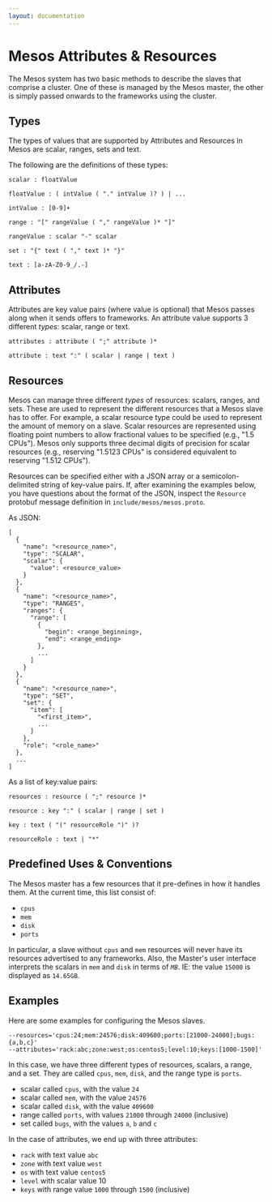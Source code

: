 ```yaml
---
layout: documentation
---
```


# Mesos Attributes & Resources

The Mesos system has two basic methods to describe the slaves that comprise a cluster.  One of these is managed by the Mesos master, the other is simply passed onwards to the frameworks using the cluster.

## Types

The types of values that are supported by Attributes and Resources in Mesos are scalar, ranges, sets and text.

The following are the definitions of these types:

    scalar : floatValue

    floatValue : ( intValue ( "." intValue )? ) | ...

    intValue : [0-9]+

    range : "[" rangeValue ( "," rangeValue )* "]"

    rangeValue : scalar "-" scalar

    set : "{" text ( "," text )* "}"

    text : [a-zA-Z0-9_/.-]

## Attributes

Attributes are key value pairs (where value is optional) that Mesos passes along when it sends offers to frameworks. An attribute value supports 3 different *types*: scalar, range or text.

    attributes : attribute ( ";" attribute )*

    attribute : text ":" ( scalar | range | text )

## Resources

Mesos can manage three different *types* of resources: scalars, ranges, and sets.  These are used to represent the different resources that a Mesos slave has to offer.  For example, a scalar resource type could be used to represent the amount of memory on a slave. Scalar resources are represented using floating point numbers to allow fractional values to be specified (e.g., "1.5 CPUs"). Mesos only supports three decimal digits of precision for scalar resources (e.g., reserving "1.5123 CPUs" is considered equivalent to reserving "1.512 CPUs").

Resources can be specified either with a JSON array or a semicolon-delimited string of key-value pairs.  If, after examining the examples below, you have questions about the format of the JSON, inspect the `Resource` protobuf message definition in `include/mesos/mesos.proto`.

As JSON:

    [
      {
        "name": "<resource_name>",
        "type": "SCALAR",
        "scalar": {
          "value": <resource_value>
        }
      },
      {
        "name": "<resource_name>",
        "type": "RANGES",
        "ranges": {
          "range": [
            {
              "begin": <range_beginning>,
              "end": <range_ending>
            },
            ...
          ]
        }
      },
      {
        "name": "<resource_name>",
        "type": "SET",
        "set": {
          "item": [
            "<first_item>",
            ...
          ]
        },
        "role": "<role_name>"
      },
      ...
    ]

As a list of key:value pairs:

    resources : resource ( ";" resource )*

    resource : key ":" ( scalar | range | set )

    key : text ( "(" resourceRole ")" )?

    resourceRole : text | "*"

## Predefined Uses & Conventions

The Mesos master has a few resources that it pre-defines in how it handles them.  At the current time, this list consist of:

  - `cpus`
  - `mem`
  - `disk`
  - `ports`

In particular, a slave without `cpus` and `mem` resources will never have its resources advertised to any frameworks.  Also, the Master's user interface interprets the scalars in `mem` and `disk` in terms of *`MB`*.  IE: the value `15000` is displayed as `14.65GB`.

## Examples

Here are some examples for configuring the Mesos slaves.

    --resources='cpus:24;mem:24576;disk:409600;ports:[21000-24000];bugs:{a,b,c}'
    --attributes='rack:abc;zone:west;os:centos5;level:10;keys:[1000-1500]'

In this case, we have three different types of resources, scalars, a range, and a set.  They are called `cpus`, `mem`, `disk`, and the range type is `ports`.

  - scalar called `cpus`, with the value `24`
  - scalar called `mem`, with the value `24576`
  - scalar called `disk`, with the value `409600`
  - range called `ports`, with values `21000` through `24000` (inclusive)
  - set called `bugs`, with the values `a`, `b` and `c`

In the case of attributes, we end up with three attributes:

  - `rack` with text value `abc`
  - `zone` with text value `west`
  - `os` with text value `centos5`
  - `level` with scalar value 10
  - `keys` with range value `1000` through `1500` (inclusive)